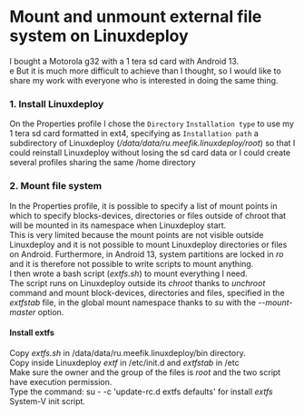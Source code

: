 <H1>Mount and unmount external file system on Linuxdeploy</H1>
I bought a Motorola g32 with a 1 tera sd card with Android 13.<BR>e
But it is much more difficult to achieve than I thought, so I would like to share my work with everyone who is interested in doing the same thing.

<H3>1. Install Linuxdeploy</H3>

On the Properties profile I chose the <CODE>Directory</CODE> <CODE>Installation type</CODE> to use my 1 tera sd card formatted in ext4, specifying as <CODE>Installation path</CODE> a subdirectory of Linuxdeploy (<I>/data/data/ru.meefik.linuxdeploy/root</I>) so that I could reinstall Linuxdeploy without losing the sd card data or I could create several profiles sharing the same /home directory

<H3>2. Mount file system</H3>

In the Properties profile, it is possible to specify a list of mount points in which to specify blocks-devices, directories or files outside of chroot that will be mounted in its namespace when Linuxdeploy start.<BR>
This is very limited because the mount points are not visible outside Linuxdeploy and it is not possible to mount Linuxdeploy directories or files on Android.
Furthermore, in Android 13, system partitions are locked in <I>ro</I> and it is therefore not possible to write scripts to mount anything.<BR>
I then wrote a bash script (<I>extfs.sh</I>) to mount everything I need.<BR>
The script runs on Linuxdeploy outside its <I>chroot</I> thanks to  <I>unchroot</I> command and mount block-devices, directories and files, specified in the <I>extfstab</I> file, in the global mount namespace thanks to <I>su</I> with the <I>--mount-master</I> option.

<H4>Install extfs</H4>
Copy <I>extfs.sh</I> in /data/data/ru.meefik.linuxdeploy/bin directory.<BR>
Copy inside Linuxdeploy <I>extf</I> in /etc/init.d and <I>extfstab</I> in /etc<BR>
Make sure the owner and the group of the files is <I>root</I> and the two script have execution permission.<BR>
Type the command: su - -c 'update-rc.d extfs defaults' for install <I>extfs</I> System-V init script.<BR>

